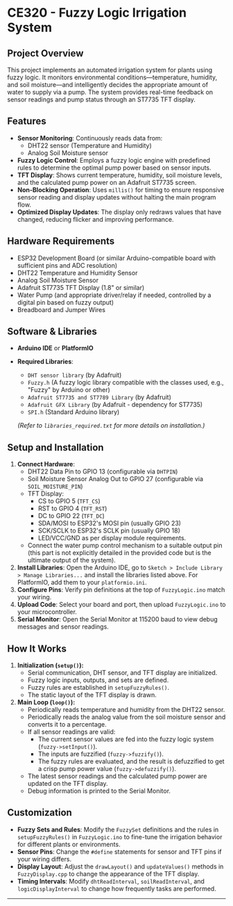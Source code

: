 # CE320 - Fuzzy Logic Irrigation System

## Project Overview

This project implements an automated irrigation system for plants using fuzzy logic. It monitors environmental conditions—temperature, humidity, and soil moisture—and intelligently decides the appropriate amount of water to supply via a pump. The system provides real-time feedback on sensor readings and pump status through an ST7735 TFT display.

## Features

*   **Sensor Monitoring**: Continuously reads data from:
    *   DHT22 sensor (Temperature and Humidity)
    *   Analog Soil Moisture sensor
*   **Fuzzy Logic Control**: Employs a fuzzy logic engine with predefined rules to determine the optimal pump power based on sensor inputs.
*   **TFT Display**: Shows current temperature, humidity, soil moisture levels, and the calculated pump power on an Adafruit ST7735 screen.
*   **Non-Blocking Operation**: Uses `millis()` for timing to ensure responsive sensor reading and display updates without halting the main program flow.
*   **Optimized Display Updates**: The display only redraws values that have changed, reducing flicker and improving performance.

## Hardware Requirements

*   ESP32 Development Board (or similar Arduino-compatible board with sufficient pins and ADC resolution)
*   DHT22 Temperature and Humidity Sensor
*   Analog Soil Moisture Sensor
*   Adafruit ST7735 TFT Display (1.8" or similar)
*   Water Pump (and appropriate driver/relay if needed, controlled by a digital pin based on fuzzy output)
*   Breadboard and Jumper Wires

## Software & Libraries

*   **Arduino IDE** or **PlatformIO**
*   **Required Libraries**:
    *   `DHT sensor library` (by Adafruit)
    *   `Fuzzy.h` (A fuzzy logic library compatible with the classes used, e.g., "Fuzzy" by Arduino or other)
    *   `Adafruit ST7735 and ST7789 Library` (by Adafruit)
    *   `Adafruit GFX Library` (by Adafruit - dependency for ST7735)
    *   `SPI.h` (Standard Arduino library)

    *(Refer to `libraries_required.txt` for more details on installation.)*

## Setup and Installation

1.  **Connect Hardware**:
    *   DHT22 Data Pin to GPIO 13 (configurable via `DHTPIN`)
    *   Soil Moisture Sensor Analog Out to GPIO 27 (configurable via `SOIL_MOISTURE_PIN`)
    *   TFT Display:
        *   CS to GPIO 5 (`TFT_CS`)
        *   RST to GPIO 4 (`TFT_RST`)
        *   DC to GPIO 22 (`TFT_DC`)
        *   SDA/MOSI to ESP32's MOSI pin (usually GPIO 23)
        *   SCK/SCLK to ESP32's SCLK pin (usually GPIO 18)
        *   LED/VCC/GND as per display module requirements.
    *   Connect the water pump control mechanism to a suitable output pin (this part is not explicitly detailed in the provided code but is the ultimate output of the system).
2.  **Install Libraries**: Open the Arduino IDE, go to `Sketch > Include Library > Manage Libraries...` and install the libraries listed above. For PlatformIO, add them to your `platformio.ini`.
3.  **Configure Pins**: Verify pin definitions at the top of `FuzzyLogic.ino` match your wiring.
4.  **Upload Code**: Select your board and port, then upload `FuzzyLogic.ino` to your microcontroller.
5.  **Serial Monitor**: Open the Serial Monitor at 115200 baud to view debug messages and sensor readings.

## How It Works

1.  **Initialization (`setup()`):**
    *   Serial communication, DHT sensor, and TFT display are initialized.
    *   Fuzzy logic inputs, outputs, and sets are defined.
    *   Fuzzy rules are established in `setupFuzzyRules()`.
    *   The static layout of the TFT display is drawn.
2.  **Main Loop (`loop()`):**
    *   Periodically reads temperature and humidity from the DHT22 sensor.
    *   Periodically reads the analog value from the soil moisture sensor and converts it to a percentage.
    *   If all sensor readings are valid:
        *   The current sensor values are fed into the fuzzy logic system (`fuzzy->setInput()`).
        *   The inputs are fuzzified (`fuzzy->fuzzify()`).
        *   The fuzzy rules are evaluated, and the result is defuzzified to get a crisp pump power value (`fuzzy->defuzzify()`).
    *   The latest sensor readings and the calculated pump power are updated on the TFT display.
    *   Debug information is printed to the Serial Monitor.

## Customization

*   **Fuzzy Sets and Rules**: Modify the `FuzzySet` definitions and the rules in `setupFuzzyRules()` in `FuzzyLogic.ino` to fine-tune the irrigation behavior for different plants or environments.
*   **Sensor Pins**: Change the `#define` statements for sensor and TFT pins if your wiring differs.
*   **Display Layout**: Adjust the `drawLayout()` and `updateValues()` methods in `FuzzyDisplay.cpp` to change the appearance of the TFT display.
*   **Timing Intervals**: Modify `dhtReadInterval`, `soilReadInterval`, and `logicDisplayInterval` to change how frequently tasks are performed.

---
